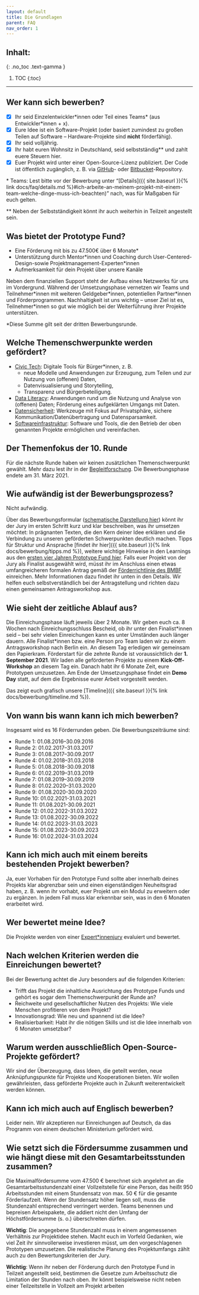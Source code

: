 ```yaml
---
layout: default
title: Die Grundlagen
parent: FAQ
nav_order: 1
---
```


## Inhalt:
{: .no_toc .text-gamma }

1. TOC
{:toc}

---

## Wer kann sich bewerben?

- [x] Ihr seid Einzelentwickler\*innen oder Teil eines Teams\* (aus Entwickler\*innen + x).
- [x] Eure Idee ist ein Software-Projekt (oder basiert zumindest zu großen Teilen auf Software – Hardware-Projekte sind **nicht** förderfähig).
- [x] Ihr seid volljährig.
- [x] Ihr habt euren Wohnsitz in Deutschland, seid selbstständig\*\* und zahlt euere Steuern hier.
- [x] Euer Projekt wird unter einer Open-Source-Lizenz publiziert. Der Code ist öffentlich zugänglich, z. B. via [GitHub](https://github.com/)- oder [Bitbucket](https://bitbucket.org/)-Repository.

\* Teams: Lest bitte vor der Bewerbung unter “[Details]({{ site.baseurl }}{% link docs/faq/details.md %}#ich-arbeite-an-meinem-projekt-mit-einem-team-welche-dinge-muss-ich-beachten)” nach, was für Maßgaben für euch gelten.

\*\* Neben der Selbstständigkeit könnt ihr auch weiterhin in Teilzeit angestellt sein.

## Was bietet der Prototype Fund?

- Eine Förderung mit bis zu 47.500€ über 6 Monate\*
- Unterstützung durch Mentor\*innen und Coaching durch User-Centered-Design-sowie Projektmanagement-Experten\*innen
- Aufmerksamkeit für dein Projekt über unsere Kanäle

Neben dem finanziellen Support steht der Aufbau eines Netzwerks für uns im Vordergrund. Während der Umsetzungsphase vernetzen wir Teams und Teilnehmer\*innen mit weiteren Geldgeber\*innen, potentiellen Partner\*innen und Förderprogrammen. Nachhaltigkeit ist uns wichtig – unser Ziel ist es, Teilnehmer\*innen so gut wie möglich bei der Weiterführung ihrer Projekte unterstützen.

\*Diese Summe gilt seit der dritten Bewerbungsrunde.

## Welche Themenschwerpunkte werden gefördert?

- [Civic Tech](https://prototypefund.de/software-fuer-den-souveraen-civic-tech-von-und-fuer-buergerinnen/): Digitale Tools für Bürger\*innen, z. B.
  - neue Modelle und Anwendungen zur Erzeugung, zum Teilen und zur Nutzung von (offenen) Daten,
  - Datenvisualisierung und Storytelling,
  - Transparenz und Bürgerbeteiligung.
- [Data Literacy](https://prototypefund.de/daten-lesen-lernen/): Anwendungen rund um die Nutzung und Analyse von (offenen) Daten; Förderung eines aufgeklärten Umgangs mit Daten.
- [Datensicherheit](https://prototypefund.de/kenne-deine-daten/): Werkzeuge mit Fokus auf Privatsphäre, sichere Kommunikation/Datenübertragung und Datensparsamkeit.
- [Softwareinfrastruktur](https://prototypefund.de/softwareinfrastruktur/): Software und Tools, die den Betrieb der oben genannten Projekte ermöglichen und vereinfachen.

## Der Themenfokus der 10. Runde

Für die nächste Runde haben wir keinen zusätzlichen Themenschwerpunkt gewählt. Mehr dazu lest ihr in der [Begleitforschung](https://prototypefund.de/wp-content/uploads/2020/08/Trendforschung-Runde-9.pdf). Die Bewerbungsphase endete am 31. März 2021.

## Wie aufwändig ist der Bewerbungsprozess?

Nicht aufwändig.

Über das Bewerbungsformular ([schematische Darstellung hier](https://prototypefund.de/wp-content/uploads/2020/09/Bewerbungsfragen.pdf)) könnt ihr der Jury im ersten Schritt kurz und klar beschreiben, was ihr umsetzen möchtet: In prägnanten Texten, die den Kern deiner Idee erklären und die Verbindung zu unseren geförderten Schwerpunkten deutlich machen. Tipps für Struktur und Ansprache [findet ihr hier]({{ site.baseurl }}{% link docs/bewerbung/tipps.md %}), weitere wichtige Hinweise in den Learnings aus den [ersten vier Jahren Prototype Fund hier](https://prototypefund.de/12-learnings/). Falls euer Projekt von der Jury als Finalist ausgewählt wird, müsst ihr im Anschluss einen etwas umfangreicheren formalen Antrag gemäß der [Förderrichtlinie des BMBF](https://www.bmbf.de/foerderungen/bekanntmachung-1225.html) einreichen. Mehr Informationen dazu findet ihr unten in den Details. Wir helfen euch selbstverständlich bei der Antragstellung und richten dazu einen gemeinsamen Antragsworkshop aus.

## Wie sieht der zeitliche Ablauf aus?

Die Einreichungsphase läuft jeweils über 2 Monate. Wir geben euch ca. 8 Wochen nach Einreichungsschluss Bescheid, ob ihr unter den Finalist\*innen seid – bei sehr vielen Einreichungen kann es unter Umständen auch länger dauern. Alle Finalist\*innen bzw. eine Person pro Team laden wir zu einem Antragsworkshop nach Berlin ein. An diesem Tag erledigen wir gemeinsam den Papierkram. Förderstart für die zehnte Runde ist voraussichtlich der **1. September 2021**. Wir laden alle geförderten Projekte zu einem **Kick-Off-Workshop** an diesem Tag ein. Danach habt ihr 6 Monate Zeit, eure Prototypen umzusetzen. Am Ende der Umsetzungsphase findet ein **Demo Day** statt, auf dem die Ergebnisse eurer Arbeit vorgestellt werden.

Das zeigt euch grafisch unsere [Timeline]({{ site.baseurl }}{% link docs/bewerbung/timeline.md %}).

## Von wann bis wann kann ich mich bewerben?

Insgesamt wird es 16 Förderrunden geben. Die Bewerbungszeiträume sind:

- Runde 1: 01.08.2016–30.09.2016
- Runde 2: 01.02.2017–31.03.2017
- Runde 3: 01.08.2017–30.09.2017
- Runde 4: 01.02.2018–31.03.2018
- Runde 5: 01.08.2018–30.09.2018
- Runde 6: 01.02.2019–31.03.2019
- Runde 7: 01.08.2019–30.09.2019
- Runde 8: 01.02.2020–31.03.2020
- Runde 9: 01.08.2020-30.09.2020
- Runde 10: 01.02.2021-31.03.2021
- Runde 11: 01.08.2021-30.09.2021
- Runde 12: 01.02.2022-31.03.2022
- Runde 13: 01.08.2022-30.09.2022
- Runde 14: 01.02.2023-31.03.2023
- Runde 15: 01.08.2023-30.09.2023
- Runde 16: 01.02.2024-31.03.2024

## Kann ich mich auch mit einem bereits bestehenden Projekt bewerben?

Ja, euer Vorhaben für den Prototype Fund sollte aber innerhalb deines Projekts klar abgrenzbar sein und einen eigenständigen Neuheitsgrad haben, z. B. wenn ihr vorhabt, euer Projekt um ein Modul zu erweitern oder zu ergänzen. In jedem Fall muss klar erkennbar sein, was in den 6 Monaten erarbeitet wird.

## Wer bewertet meine Idee?

Die Projekte werden von einer [Expert\*innenjury](https://prototypefund.de/jury/) evaluiert und bewertet.

## Nach welchen Kriterien werden die Einreichungen bewertet?

Bei der Bewertung achtet die Jury besonders auf die folgenden Kriterien:

- Trifft das Projekt die inhaltliche Ausrichtung des Prototype Funds und gehört es sogar dem Themenschwerpunkt der Runde an?
- Reichweite und gesellschaftlicher Nutzen des Projekts: Wie viele Menschen profitieren von dem Projekt?
- Innovationsgrad: Wie neu und spannend ist die Idee?
- Realisierbarkeit: Habt ihr die nötigen Skills und ist die Idee innerhalb von 6 Monaten umsetzbar?

## Warum werden ausschließlich Open-Source-Projekte gefördert?

Wir sind der Überzeugung, dass Ideen, die geteilt werden, neue Anknüpfungspunkte für Projekte und Kooperationen bieten. Wir wollen gewährleisten, dass geförderte Projekte auch in Zukunft weiterentwickelt werden können.

## Kann ich mich auch auf Englisch bewerben?

Leider nein. Wir akzeptieren nur Einreichungen auf Deutsch, da das Programm von einem deutschen Ministerium gefördert wird.

## Wie setzt sich die Fördersumme zusammen und wie hängt diese mit den Gesamtarbeitsstunden zusammen?

Die Maximalfördersumme vom 47.500 € berechnet sich angelehnt an die Gesamtarbeitsstundenzahl einer Vollzeitstelle für eine Person, das heißt 950 Arbeitsstunden mit einem Stundensatz von max. 50 € für die gesamte Förderlaufzeit. Wenn der Stundensatz höher liegen soll, muss die Stundenzahl entsprechend verringert werden. Teams benennen und bepreisen Arbeispakete, die addiert nicht den Umfang der Höchstfördersumme (s. o.) überschreiten dürfen.

**Wichtig**: Die angegebene Stundenzahl muss in einem angemessenen Verhältnis zur Projektidee stehen. Macht euch im Vorfeld Gedanken, wie viel Zeit ihr sinnvollerweise investieren müsst, um den vorgeschlagenen Prototypen umzusetzen. Die realistische Planung des Projektumfangs zählt auch zu den Bewertungskriterien der Jury.

**Wichtig**: Wenn ihr neben der Förderung durch den Prototype Fund in Teilzeit angestellt seid, bestimmen die Gesetze zum Arbeitsschutz die Limitation der Stunden nach oben. Ihr könnt beispielsweise nicht neben einer Teilzeitstelle in Vollzeit am Projekt arbeiten

